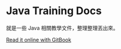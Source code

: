 # Java Training Docs

就是一些 Java 相關教學文件，整理整理丟出來。

[Read it online with GitBook](https://scribetw.gitbooks.io/java-training-docs/content/)
